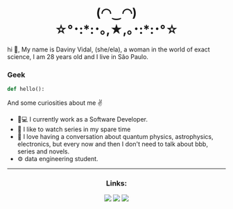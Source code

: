 <h1 align="center">(◠‿◠) <BR>
☆°･:*:･｡,★,｡･:*:･°☆ </h1>
    
  hi 👋, My name is Daviny Vidal, (she/ela), a woman in the world of exact science, I am 28 years old and I live in São Paulo.
### Geek

```python
def hello(): 
```
And some curiosities about me :v:
    
- 👩💻 I currently work as a Software Developer.
- 🚀 I like to watch series in my spare time
- 🦀 I love having a conversation about quantum physics, astrophysics, electronics, but every now and then I don't need to talk about bbb, series and novels.
- ⚙️ data engineering student.
---

<h3 align="center">Links:</h3>
<p align="center">
  <a href="http://pythoncomarduino.tipsbook.info/"><img src="https://img.shields.io/badge/WorkShop-Python%20com%20Arduino-lightgrey"></a> 
  <a href="https://linuxbasicoparadev.tipsbook.info/"><img src="https://img.shields.io/badge/WorkShop-Linux%20Básico%20para%20dev-lightgrey"></a>
    <a href="https://dnydocs.tipsbook.info/pt/"><img src="https://img.shields.io/badge/MyDocs-Página%20das%20Docs-red"></a>
</p>
